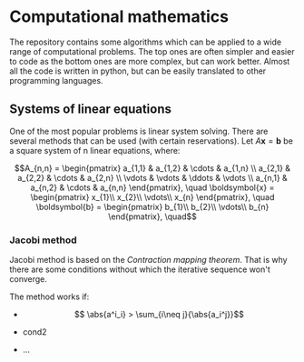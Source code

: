 
# Computational mathematics

The repository contains some algorithms which can be applied to a wide range of computational problems. The top ones are often simpler and easier to code as the bottom ones are more complex, but can work better. Almost all the code is written in python, but can be easily translated to other programming languages.

## Systems of linear equations

One of the most popular problems is linear system solving. There are several methods that can be used (with certain reservations).
Let $A\boldsymbol{x} = \boldsymbol{b}$ be a square system of n linear equations, where:

```math
A_{n,n} = 
 \begin{pmatrix}
  a_{1,1} & a_{1,2} & \cdots & a_{1,n} \\
  a_{2,1} & a_{2,2} & \cdots & a_{2,n} \\
  \vdots  & \vdots  & \ddots & \vdots  \\
  a_{n,1} & a_{n,2} & \cdots & a_{n,n} 
 \end{pmatrix}, \quad

\boldsymbol{x} = 
 \begin{pmatrix}
  x_{1}\\
  x_{2}\\
  \vdots\\
  x_{n} 
 \end{pmatrix}, \quad

 \boldsymbol{b} = 
 \begin{pmatrix}
  b_{1}\\
  b_{2}\\
  \vdots\\
  b_{n} 
 \end{pmatrix}, \quad
```

### Jacobi method

Jacobi method is based on the *Contraction mapping theorem*. That is why there are some conditions without which the iterative sequence won't converge.

The method works if:

- ```math
    \abs{a^i_i} > \sum_{i\neq j}{\abs{a_i^j}}
  ```

- cond2
- ...
